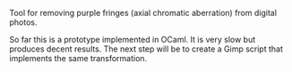 Tool for removing purple fringes (axial chromatic aberration) 
from digital photos.

So far this is a prototype implemented in OCaml. It is very slow but
produces decent results. The next step will be to create a Gimp script
that implements the same transformation.
